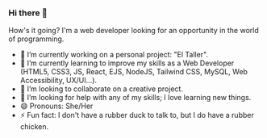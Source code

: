 ### Hi there 👋
How's it going?
I'm a web developer looking for an opportunity in the world of programming.
- 🔭 I’m currently working on a personal project: "El Taller".
- 🌱 I’m currently learning to improve my skills as a Web Developer (HTML5, CSS3, JS, React, EJS, NodeJS, Tailwind CSS, MySQL, Web Accessibility, UX/UI...).
- 👯 I’m looking to collaborate on a creative project.
- 🤔 I’m looking for help with any of my skills; I love learning new things.
- 😄 Pronouns: She/Her
- ⚡ Fun fact: I don't have a rubber duck to talk to, but I do have a rubber chicken.
<!--
**MelsCrest/MelsCrest** is a ✨ _special_ ✨ repository because its `README.md` (this file) appears on your GitHub profile.

Here are some ideas to get you started:

- 🔭 I’m currently working on ...
- 🌱 I’m currently learning PHP and MySQL.
- 👯 I’m looking to collaborate on ...
- 🤔 I’m looking for help with ...
- 💬 Ask me about ...
- 📫 How to reach me: ...
- 😄 Pronouns: ...
- ⚡ Fun fact: ...
-->
